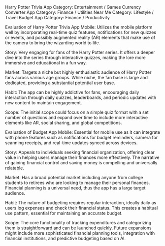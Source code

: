 Harry Potter Trivia App
Category: Entertainment / Games
Currency Converter App
Category: Finance / Utilities
Near Me
Category: Lifestyle / Travel
Budget App
Category: Finance / Productivity


Evaluation of Harry Potter Trivia App
Mobile: Utilizes the mobile platform well by incorporating real-time quiz features, notifications for new quizzes or events, and possibly augmented reality (AR) elements that make use of the camera to bring the wizarding world to life.

Story: Very engaging for fans of the Harry Potter series. It offers a deeper dive into the series through interactive quizzes, making the lore more immersive and educational in a fun way.

Market: Targets a niche but highly enthusiastic audience of Harry Potter fans across various age groups. While niche, the fan base is large and dedicated, providing a substantial potential user base.

Habit: The app can be highly addictive for fans, encouraging daily interaction through daily quizzes, leaderboards, and periodic updates with new content to maintain engagement.

Scope: The initial scope could focus on a simple quiz format with a set number of questions and expand over time to include more interactive elements like AR, social sharing, and global competitions.

Evaluation of Budget App
Mobile: Essential for mobile use as it can integrate with phone features such as notifications for budget reminders, camera for scanning receipts, and real-time updates synced across devices.

Story: Appeals to individuals seeking financial organization, offering clear value in helping users manage their finances more effectively. The narrative of gaining financial control and saving money is compelling and universally relatable.

Market: Has a broad potential market including anyone from college students to retirees who are looking to manage their personal finances. Financial planning is a universal need, thus the app has a large target audience.

Habit: The nature of budgeting requires regular interaction, ideally daily as users log expenses and check their financial status. This creates a habitual use pattern, essential for maintaining an accurate budget.

Scope: The core functionality of tracking expenditures and categorizing them is straightforward and can be launched quickly. Future expansions might include more sophisticated financial planning tools, integration with financial institutions, and predictive budgeting based on AI.
